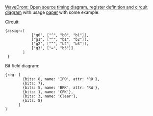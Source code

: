 [WaveDrom: Open source timing diagram, register definition and circuit diagram](https://wavedrom.com/) with usage [paper](https://wavedrom.com/images/SNUG2016_WaveDrom.pdf) with some example:

Circuit:

    {assign:[
                ["g0", ["^", "b0", "b1"]],
                ["g1", ["^", "b1", "b2"]],
                ["g2", ["^", "b2", "b3"]],
                ["g3", ["=", "b3"]]
            ]
     }


Bit field diagram:

    {reg: [
            {bits: 8, name: 'IPO', attr: 'RO'},
            {bits: 7},
            {bits: 5, name: 'BRK', attr: 'RW'},
            {bits: 1, name: 'CPK'},
            {bits: 3, name: 'Clear'},
            {bits: 8}
          ]
    }


